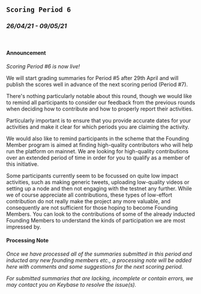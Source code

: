 ## `Scoring Period 6`
### _26/04/21 - 09/05/21_
<br>

#### Announcement

_Scoring Period #6 is now live!_

We will start grading summaries for Period #5 after 29th April and will publish the scores well in advance of the next scoring period (Period #7).

There's nothing particularly notable about this round, though we would like to remind all participants to consider our feedback from the previous rounds when deciding how to contribute and how to properly report their activities.

Particularly important is to ensure that you provide accurate dates for your activities and make it clear for which periods you are claiming the activity.

We would also like to remind participants in the scheme that the Founding Member program is aimed at finding high-quality contributors who will help run the platform on mainnet. We are looking for high-quality contributions over an extended period of time in order for you to qualify as a member of this initiative.

Some participants currently seem to be focussed on quite low impact activities, such as making generic tweets, uploading low-quality videos or setting up a node and then not engaging with the testnet any further. While we of course appreciate all contributions, these types of low-effort contribution do not really make the project any more valuable, and consequently are not sufficient for those hoping to become Founding Members. You can look to the contributions of some of the already inducted Founding Members to understand the kinds of participation we are most impressed by.


#### Processing Note

_Once we have processed all of the summaries submitted in this period and inducted any new founding members etc., a processing note will be added here with comments and some suggestions for the next scoring period._

_For submitted summaries that are lacking, incomplete or contain errors, we may contact you on Keybase to resolve the issue(s)._
